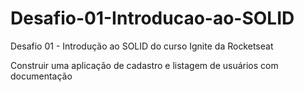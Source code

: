 # Desafio-01-Introducao-ao-SOLID
Desafio 01 - Introdução ao SOLID do curso Ignite da Rocketseat

Construir uma aplicação de cadastro e listagem de usuários com documentação
